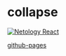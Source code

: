 # collapse 
[![Netology React](https://github.com/O-R-C/ra-composition-collapse/actions/workflows/web.yml/badge.svg)](https://github.com/O-R-C/ra-composition-collapse/actions/workflows/web.yml)

[github-pages](https://o-r-c.github.io/ra-composition-collapse/)
